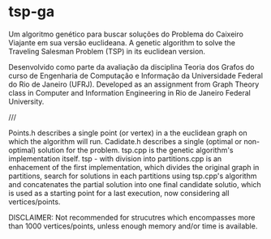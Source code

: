 # tsp-ga
Um algoritmo genético para buscar soluções do Problema do Caixeiro Viajante em sua versão euclideana.
A genetic algorithm to solve the Traveling Salesman Problem (TSP) in its euclidean version.


Desenvolvido como parte da avaliação da disciplina Teoria dos Grafos do curso de Engenharia de Computação e Informação da Universidade Federal do Rio de Janeiro (UFRJ).
Developed as an assignment from Graph Theory class in Computer and Information Engineering in Rio de Janeiro Federal University.

///

Points.h describes a single point (or vertex) in a the euclidean graph on which the algorithm will run.
Cadidate.h describes a single (optimal or non-optimal) solution for the problem.
tsp.cpp is the genetic algorithm's implementation itself.
tsp - with division into partitions.cpp is an enhacement of the first implementation, which divides the original graph in partitions, search for solutions in each partitions using tsp.cpp's algorithm and concatenates the partial solution into one final candidate solutio, which is used as a starting point for a last execution, now considering all vertices/points.


DISCLAIMER: Not recommended for strucutres which encompasses more than 1000 vertices/points, unless enough memory and/or time is available.
